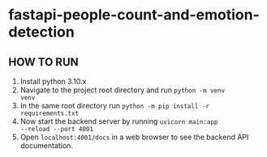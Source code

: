 # fastapi-people-count-and-emotion-detection

## HOW TO RUN
1. Install python 3.10.x
2. Navigate to the project root directory and run <code>python -m venv venv</code>
3. In the same root directory run <code>python -m pip install -r requirements.txt</code>
4. Now start the backend server by running <code>uvicorn main:app --reload --port 4001</code>
5. Open <code>localhost:4001/docs</code> in a web browser to see the backend API documentation.